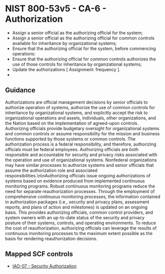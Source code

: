 # NIST 800-53v5 - CA-6 - Authorization
- Assign a senior official as the authorizing official for the system;
- Assign a senior official as the authorizing official for common controls available for inheritance by organizational systems;
- Ensure that the authorizing official for the system, before commencing operations:
- Ensure that the authorizing official for common controls authorizes the use of those controls for inheritance by organizational systems;
- Update the authorizations \[ Assignment: frequency \].
-
## Guidance
Authorizations are official management decisions by senior officials to authorize operation of systems, authorize the use of common controls for inheritance by organizational systems, and explicitly accept the risk to organizational operations and assets, individuals, other organizations, and the Nation based on the implementation of agreed-upon controls. Authorizing officials provide budgetary oversight for organizational systems and common controls or assume responsibility for the mission and business functions supported by those systems or common controls. The authorization process is a federal responsibility, and therefore, authorizing officials must be federal employees. Authorizing officials are both responsible and accountable for security and privacy risks associated with the operation and use of organizational systems. Nonfederal organizations may have similar processes to authorize systems and senior officials that assume the authorization role and associated responsibilities.\n\nAuthorizing officials issue ongoing authorizations of systems based on evidence produced from implemented continuous monitoring programs. Robust continuous monitoring programs reduce the need for separate reauthorization processes. Through the employment of comprehensive continuous monitoring processes, the information contained in authorization packages (i.e., security and privacy plans, assessment reports, and plans of action and milestones) is updated on an ongoing basis. This provides authorizing officials, common control providers, and system owners with an up-to-date status of the security and privacy posture of their systems, controls, and operating environments. To reduce the cost of reauthorization, authorizing officials can leverage the results of continuous monitoring processes to the maximum extent possible as the basis for rendering reauthorization decisions.
## Mapped SCF controls
- [IAO-07 - Security Authorization](../scf/iao-07-securityauthorization.md)